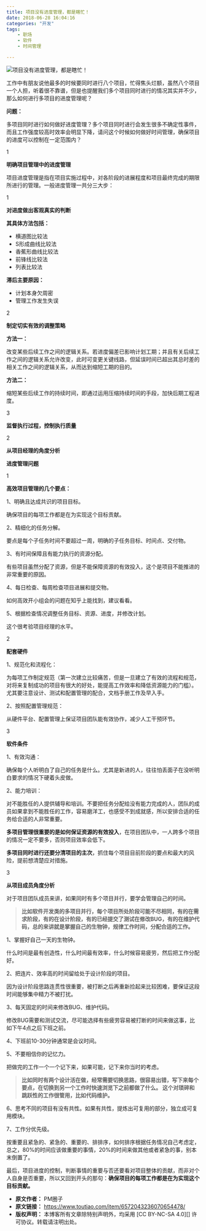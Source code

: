 ```yaml
---
title: 项目没有进度管理，都是瞎忙！
date: 2018-06-28 16:04:16
categories: "开发"
tags:
	- 职场
	- 软件
	- 时间管理

---
```


![项目没有进度管理，都是瞎忙！][Y3UR-E3EZ-Y7VA.jpg]

工作中有朋友说他最多的时候要同时进行八个项目，忙得焦头烂额，虽然八个项目一个人担，听着很不靠谱，但是也提醒我们多个项目同时进行的情况其实并不少，那么如何进行多项目的进度管理呢？

**问题：**

多项目同时进行如何做好进度管理？多个项目同时进行会发生很多不确定性事件，而且工作强度较高时效率会明显下降，请问这个时候如何做好时间管理，确保项目的进度可以控制在一定范围内？

1

**明确项目管理中的进度管理**

项目进度管理是指在项目实施过程中，对各阶段的进展程度和项目最终完成的期限所进行的管理。一般进度管理一共分三大步：

1

**对进度做出客观真实的判断**

**其具体方法包括：**

 *  横道图比较法
 *  S形成曲线比较法
 *  香蕉形曲线比较法
 *  前锋线比较法
 *  列表比较法

**滞后主要原因：**

 *  计划本身欠周密
 *  管理工作发生失误

2

**制定切实有效的调整策略**

**方法一：**

改变某些后续工作之间的逻辑关系。若进度偏差已影响计划工期；并且有关后续工作之间的逻辑关系允许改变，此时可变更关键线路，但延误时间已超出其总时差的相关工作之间的逻辑关系，从而达到缩短工期的目的。

**方法二：**

缩短某些后续工作的持续时间，即通过运用压缩持续时间的手段，加快后期工程进度。

3

**监督执行过程，控制执行质量**

2

**从项目经理的角度分析**

**进度管理问题**

1

**高效项目管理的几个要点：**

1、明确且达成共识的项目目标。

确保项目的每项工作都是在为实现这个目标贡献。

2、精细化的任务分解。

要点是每个子任务时间不要超过一周，明确的子任务目标、时间点、交付物。

3、有时间保障且有能力执行的资源分配。

有些项目虽然分配了资源，但是不能保障资源的有效投入，这个是项目不能推进的非常重要的原因。

4、每日检查、每周检查项目进展和提交物。

如何高效开小组会的问题在知乎上能找到，建议看看。

5、根据检查情况调整任务目标、资源、进度，并修改计划。

这个很考验项目经理的水平。

2

**配套硬件**

1、规范化和流程化：

为每项工作制定规范（第一次建立比较痛苦，但是一旦建立了有效的流程和规范，对将来复制成功的项目有很大的好处，能提高工作效率和降低资源能力的门槛）。尤其要注意设计、测试和配置管理的配合，文档手册工作及早入手。

2、按照配置管理规范：

从硬件平台、配置管理上保证项目团队能有效协作，减少人工干预环节。

3

**软件条件**

1、有效沟通：

确保每个人听明白了自己的任务是什么。尤其是新进的人，往往怕丢面子在没听明白要求的情况下硬着头皮做。

2、能力培训：

对不能胜任的人提供辅导和培训。不要把任务分配给没有能力完成的人，团队的成员如果拿到不能胜任的工作，容易磨洋工，也感受不到成就感，所以安排合适的任务给合适的人非常重要。

**多项目管理很重要的是如何保证资源的有效投入**，在项目团队中，一人跨多个项目的情况一定不要多，否则项目效率会低下。

**多项目同时进行还要分清项目的主次**，抓住每个项目目前阶段的要点和最大的风险，提前想清楚应对措施。

3

**从项目成员角度分析**

对于项目团队成员来讲，如果同时有多个项目并行，要学会管理自己的时间。

> **比如软件开发类的多项目并行，每个项目所处阶段可能不尽相同，有的在需求阶段，有的在设计阶段，有的已经提交了测试在修改BUG，有的在维护代码，总的来讲就是掌握自己的生物钟，规律工作时间，分配合适的工作。**

1、掌握好自己一天的生物钟。

什么时间是最有创造性，什么时间最有效率，什么时候容易疲劳，然后把工作分配好。

2、把连片、效率高的时间留给处于设计阶段的项目。

因为设计阶段思路连贯性很重要，被打断之后再重新捡起来比较困难，要保证这段时间能够集中精力不被打扰。

3、每天固定的时间来修改BUG、维护代码。

修改BUG需要和测试交流，尽可能选择有些疲劳容易被打断的时间来做这事，比如下午4点之后下班之前。

4、下班前10-30分钟通常是会议时间。

5、不要相信你的记忆力。

把做完的工作一个一个记下来，如果可能，记下来你当时的考虑。

> **比如同时有两个设计活在做，经常需要切换思路，很容易出错，写下来每个要点，在切换到另一个工作时快速浏览下之前都做了什么。 这个对琐碎和跳跃性的工作很管用，比如代码维护。**

6、思考不同的项目有没有共性。如果有共性，提炼出可复用的部分，独立成可复用模块。

7、工作分优先级。

按重要且紧急的、紧急的、重要的、排排序，如何排序根据任务情况自己考虑定，总之，80%的时间应该做重要的事情，20%的时间来做其他或者紧急的事，别本末倒置了。

最后，项目进度的控制，判断事情的重要与否还要看对项目整体的贡献，而非对个人自身是否重要，所以又回到开头的那句：**确保项目的每项工作都是在为实现这个目标贡献。**


[Y3UR-E3EZ-Y7VA.jpg]: /pro/os/crawler/Y3UR-E3EZ-Y7VA.jpg
 *  **原文作者：** PM圈子
 *  **原文链接：** https://www.toutiao.com/item/6572043236070654478/
 *  **版权声明：** 本博客所有文章除特别声明外，均采用 [CC BY-NC-SA 4.0][] 许可协议。转载请注明出处。